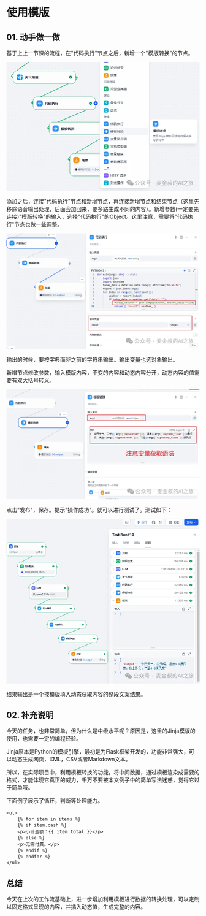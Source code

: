 # 使用模版

## **01.** 动手做一做

基于上上一节课的流程，在"代码执行"节点之后，新增一个"模版转换"的节点。

![图片](_assets/6005ce3bcec5908d8cdea946e9017341_MD5.webp)

添加之后，连接"代码执行"节点和新增节点，再连接新增节点和结束节点（这里先移除语音输出处理，后面会加回来，要多路生成不同的内容）。新增参数(一定要先连接)"模版转换"的输入，选择"代码执行"的Object。这里注意，需要将"代码执行"节点也做一些调整。

![图片](_assets/feb61cd134e7c81e6cb8b8a769775d07_MD5.webp)

输出的时候，要按字典而非之前的字符串输出。输出变量也选对象输出。

新增节点修改参数，输入模版内容，不变的内容和动态内容分开，动态内容的值需要有双大括号转义。

![图片](_assets/765d0049aa37f9e1b0a38204f385c31e_MD5.webp)

点击"发布"，保存。提示"操作成功"。就可以进行测试了。测试如下：

![图片](_assets/1686480c4a3ce2c48a91b26b4232cf3a_MD5.webp)

结果输出是一个按模版填入动态获取内容的整段文案结果。

## **02.** 补充说明

今天的任务，也非常简单，但为什么是中级水平呢？原因是，这里的Jinja模版的使用，也需要一定的编程经验。

Jinja原本是Python的模板引擎，最初是为Flask框架开发的，功能非常强大，可以动态生成网页，XML，CSV或者Markdown文本。

所以，在实际项目中，利用模板转换的功能，将中间数据，通过模板渲染成需要的格式，才能体现它真正的威力，千万不要被本文例子中的简单写法迷惑，觉得它过于简单哦。

下面例子展示了循环，判断等处理能力。

```
<ul>
	{% for item in items %}
	{% if item.cash %}
	<p>小计金额：{{ item.total }}</p>
	{% else %}
	<p>无需付费。</p>
	{% endif %}
	{% endfor %}
</ul>
```

## **总结**

今天在上次的工作流基础上，进一步增加利用模板进行数据的转换处理，可以定制以固定格式呈现的内容，并插入动态值，生成完整的内容。
